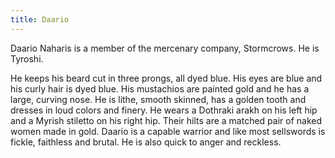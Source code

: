 ```yaml
---
title: Daario
---
```


Daario Naharis is a member of the mercenary company, Stormcrows. He is Tyroshi.

He keeps his beard cut in three prongs, all dyed blue. His eyes are blue and his curly hair is dyed blue. His mustachios are painted gold and he has a large, curving nose. He is lithe, smooth skinned, has a golden tooth and dresses in loud colors and finery. He wears a Dothraki arakh on his left hip and a Myrish stiletto on his right hip. Their hilts are a matched pair of naked women made in gold. Daario is a capable warrior and like most sellswords is fickle, faithless and brutal. He is also quick to anger and reckless.


